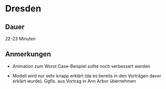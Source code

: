 ﻿# Dresden #

## Dauer ##

22-23 Minuten

## Anmerkungen ##

- Animation zum Worst Case-Beispiel sollte noch verbessert werden

- Modell wird nur sehr knapp erklärt (da es bereits in den Vorträgen davor erklärt wurde). Ggfls. aus Vortrag in Ann Arbor übernehmen